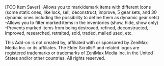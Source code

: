 [FCO Item Saver]
-Allows you to mark/demark items with different icons (some static ones, like lock, sell, deconstruct, improve, 5 gear sets, and 30 dynamic ones including the possibility to define them as dynamic gear sets)
-Allows you to filter marked items in the inventories (show, hide, show only)
-Prevents marked items from being destroyed, refined, deconstructed, improved, researched, retraited, sold, traded, mailed used, etc. 
                                                                                     
This Add-on is not created by, affiliated with or sponsored by ZeniMax Media Inc. or its affiliates. The Elder Scrolls® and related logos are registered trademarks or trademarks of ZeniMax Media Inc. in the United States and/or other countries. All rights reserved.
